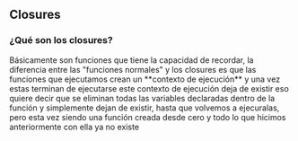 ## Closures

### ¿Qué son los closures?
<p>Básicamente son funciones que tiene la capacidad de recordar, la diferencia entre las "funciones normales" y los closures es que las funciones que ejecutamos crean un **contexto de ejecución** y una vez estas terminan de ejecutarse este contexto de ejecución deja de existir eso quiere decir que se eliminan todas las variables declaradas dentro de la función y simplemente dejan de existir, hasta que volvemos a ejecuralas, pero esta vez siendo una función creada desde cero y todo lo que hicimos anteriormente con ella ya no existe</p>